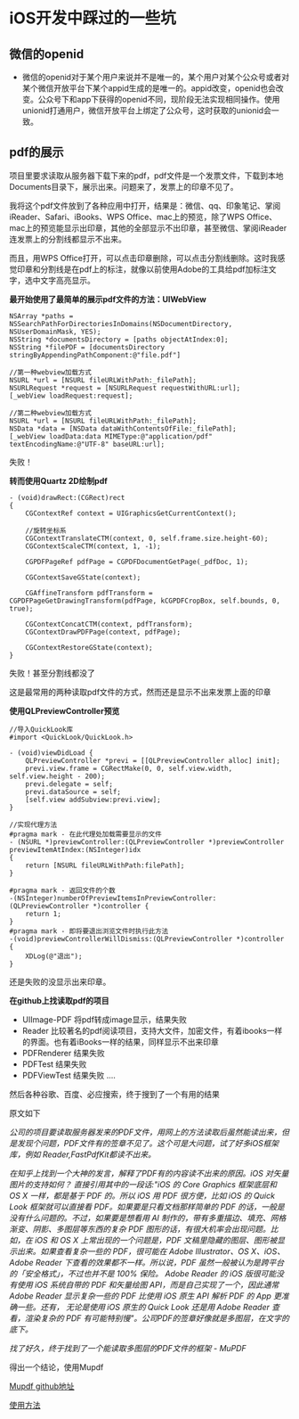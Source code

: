 # iOS开发中踩过的一些坑

## 微信的openid

- 微信的openid对于某个用户来说并不是唯一的，某个用户对某个公众号或者对某个微信开放平台下某个appid生成的是唯一的。appid改变，openid也会改变。公众号下和app下获得的openid不同，现阶段无法实现相同操作。使用unionid打通用户，微信开放平台上绑定了公众号，这时获取的unionid会一致。

## pdf的展示

项目里要求读取从服务器下载下来的pdf，pdf文件是一个发票文件，下载到本地Documents目录下，展示出来。问题来了，发票上的印章不见了。

我将这个pdf文件放到了各种应用中打开，结果是：微信、qq、印象笔记、掌阅iReader、Safari、iBooks、WPS Office、mac上的预览，除了WPS Office、mac上的预览能显示出印章，其他的全部显示不出印章，甚至微信、掌阅iReader连发票上的分割线都显示不出来。

而且，用WPS Office打开，可以点击印章删除，可以点击分割线删除。这时我感觉印章和分割线是在pdf上的标注，就像以前使用Adobe的工具给pdf加标注文字，选中文字高亮显示。

**最开始使用了最简单的展示pdf文件的方法：UIWebView**

	NSArray *paths = NSSearchPathForDirectoriesInDomains(NSDocumentDirectory, NSUserDomainMask, YES);
	NSString *documentsDirectory = [paths objectAtIndex:0];
	NSString *filePDF = [documentsDirectory  stringByAppendingPathComponent:@"file.pdf"]
	
	//第一种webview加载方式
	NSURL *url = [NSURL fileURLWithPath:_filePath];
	NSURLRequest *request = [NSURLRequest requestWithURL:url];
	[_webView loadRequest:request];

	//第二种webview加载方式
    NSURL *url = [NSURL fileURLWithPath:_filePath];
	NSData *data = [NSData dataWithContentsOfFile:_filePath];
    [_webView loadData:data MIMEType:@"application/pdf" textEncodingName:@"UTF-8" baseURL:url];


失败！

**转而使用Quartz 2D绘制pdf**

	- (void)drawRect:(CGRect)rect
	{
		CGContextRef context = UIGraphicsGetCurrentContext();
    
	    //旋转坐标系
	    CGContextTranslateCTM(context, 0, self.frame.size.height-60);
	    CGContextScaleCTM(context, 1, -1);
	    
	    CGPDFPageRef pdfPage = CGPDFDocumentGetPage(_pdfDoc, 1);
	    
	    CGContextSaveGState(context);
	    
	    CGAffineTransform pdfTransform = CGPDFPageGetDrawingTransform(pdfPage, kCGPDFCropBox, self.bounds, 0, true);
	    
	    CGContextConcatCTM(context, pdfTransform);
	    CGContextDrawPDFPage(context, pdfPage);
	    
	    CGContextRestoreGState(context);
	}
	
失败！甚至分割线都没了

这是最常用的两种读取pdf文件的方式，然而还是显示不出来发票上面的印章

**使用QLPreviewController预览**

	//导入QuickLook库
	#import <QuickLook/QuickLook.h>

	- (void)viewDidLoad {
		QLPreviewController *previ = [[QLPreviewController alloc] init];
		previ.view.frame = CGRectMake(0, 0, self.view.width, self.view.height - 200);
		previ.delegate = self;
		previ.dataSource = self;
		[self.view addSubview:previ.view];
	}
	
	//实现代理方法
	#pragma mark - 在此代理处加载需要显示的文件
	- (NSURL *)previewController:(QLPreviewController *)previewController previewItemAtIndex:(NSInteger)idx
	{
	    return [NSURL fileURLWithPath:filePath];
	}
	
	#pragma mark - 返回文件的个数
	-(NSInteger)numberOfPreviewItemsInPreviewController:(QLPreviewController *)controller {
	    return 1;
	}
	#pragma mark - 即将要退出浏览文件时执行此方法
	-(void)previewControllerWillDismiss:(QLPreviewController *)controller {
	    XDLog(@"退出");
	}
	
还是失败的没显示出来印章。

**在github上找读取pdf的项目**

- UIImage-PDF 将pdf转成image显示，结果失败
- Reader 比较著名的pdf阅读项目，支持大文件，加密文件，有着ibooks一样的界面。也有着iBooks一样的结果，同样显示不出来印章
- PDFRenderer 结果失败
- PDFTest 结果失败
- PDFViewTest 结果失败
....

然后各种谷歌、百度、必应搜索，终于搜到了一个有用的结果

原文如下 

*公司的项目要读取服务器发来的PDF文件，用网上的方法读取后虽然能读出来，但是发现个问题，PDF文件有的签章不见了。这个可是大问题，试了好多iOS框架库，例如 Reader,FastPdfKit都读不出来。*

*在知乎上找到一个大神的发言，解释了PDF有的内容读不出来的原因。iOS 对矢量图片的支持如何？ 直接引用其中的一段话:"iOS 的 Core Graphics 框架底层和 OS X 一样，都是基于 PDF 的。所以 iOS 用 PDF 很方便，比如 iOS 的 Quick Look 框架就可以直接看 PDF。如果要是只看文档那样简单的 PDF 的话，一般是没有什么问题的。不过，如果要是想看用 AI 制作的，带有多重描边、填充、网格渐变、阴影、多图层等东西的复杂 PDF 图形的话，有很大机率会出现问题。比如，在 iOS 和 OS X 上常出现的一个问题是，PDF 文稿里隐藏的图层、图形被显示出来。如果查看复杂一些的 PDF，很可能在 Adobe Illustrator、OS X、iOS、Adobe Reader 下查看的效果都不一样。所以说，PDF 虽然一般被认为是跨平台的「安全格式」，不过也并不是 100% 保险。 Adobe Reader 的 iOS 版很可能没有使用 iOS 系统自带的 PDF 和矢量绘图 API，而是自己实现了一个，因此通常 Adobe Reader 显示复杂一些的 PDF 比使用 iOS 原生 API 解析 PDF 的 App 更准确一些。还有， 无论是使用 iOS 原生的 Quick Look 还是用 Adobe Reader 查看，渲染复杂的 PDF 有可能特别慢"。公司PDF的签章好像就是多图层，在文字的底下。*

*找了好久，终于找到了一个能读取多图层的PDF文件的框架 - MuPDF*

得出一个结论，使用Mupdf

[Mupdf github地址](https://github.com/muennich/mupdf)

[使用方法](http://www.jianshu.com/p/5fd00530d4bb)